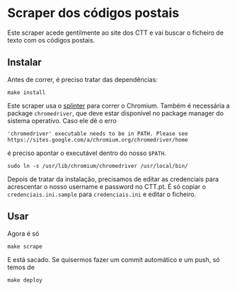 Scraper dos códigos postais
===========================

Este scraper acede gentilmente ao site dos CTT e vai buscar o ficheiro de texto com os códigos postais.

Instalar
--------

Antes de correr, é preciso tratar das dependências:

    make install
    
Este scraper usa o [splinter](http://splinter.readthedocs.io) para correr o Chromium. Também é necessária a package `chromedriver`, que deve estar disponível no package manager do sistema operativo. Caso ele dê o erro

    'chromedriver' executable needs to be in PATH. Please see https://sites.google.com/a/chromium.org/chromedriver/home

é preciso apontar o executável dentro do nosso `$PATH`.

    sudo ln -s /usr/lib/chromium/chromedriver /usr/local/bin/

Depois de tratar da instalação, precisamos de editar as credenciais para acrescentar o nosso username e password no CTT.pt. É só copiar o `credenciais.ini.sample` para `credenciais.ini` e editar o ficheiro.

Usar
----

Agora é só

    make scrape

E está sacado. Se quisermos fazer um commit automático e um push, só temos de

    make deploy
